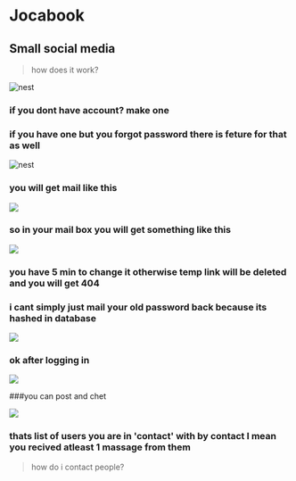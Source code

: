 # Jocabook

## Small social media

>how does it work?

![nest](https://i.ibb.co/2d8bDJs/image.png)


### if you dont have account? make one

### if you have one but you forgot password there is feture for that as well 

![nest](https://i.ibb.co/T2s6fk7/image.png)

### you will get mail like this 

![](https://i.ibb.co/vmLLtzK/image.png)

### so in your mail box you will get something like this 

![](https://i.ibb.co/ZcpkygN/image.png)


### you have 5 min to change it otherwise temp link will be deleted and you will get 404

### i cant simply just mail your old password back because its hashed in database

![](https://i.ibb.co/7pdJK0J/image.png)

### ok after logging in 

![](https://i.ibb.co/bvG8KLC/image.png)

###you can post and chet 

![](https://i.ibb.co/1Qjm3Wn/image.png)

### thats list of users you are in 'contact' with by contact I mean you recived atleast 1 massage from them 

>how do i contact people?
